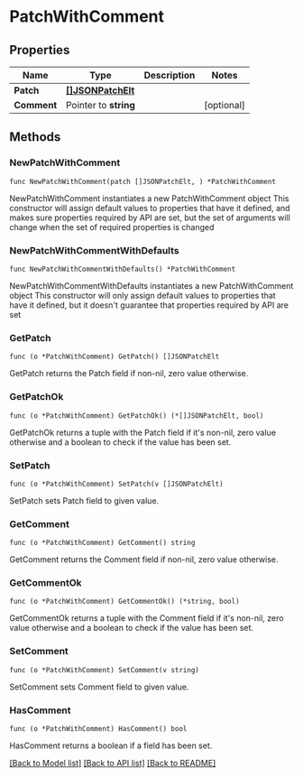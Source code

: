 # PatchWithComment

## Properties

Name | Type | Description | Notes
------------ | ------------- | ------------- | -------------
**Patch** | [**[]JSONPatchElt**](JSONPatchElt.md) |  | 
**Comment** | Pointer to **string** |  | [optional] 

## Methods

### NewPatchWithComment

`func NewPatchWithComment(patch []JSONPatchElt, ) *PatchWithComment`

NewPatchWithComment instantiates a new PatchWithComment object
This constructor will assign default values to properties that have it defined,
and makes sure properties required by API are set, but the set of arguments
will change when the set of required properties is changed

### NewPatchWithCommentWithDefaults

`func NewPatchWithCommentWithDefaults() *PatchWithComment`

NewPatchWithCommentWithDefaults instantiates a new PatchWithComment object
This constructor will only assign default values to properties that have it defined,
but it doesn't guarantee that properties required by API are set

### GetPatch

`func (o *PatchWithComment) GetPatch() []JSONPatchElt`

GetPatch returns the Patch field if non-nil, zero value otherwise.

### GetPatchOk

`func (o *PatchWithComment) GetPatchOk() (*[]JSONPatchElt, bool)`

GetPatchOk returns a tuple with the Patch field if it's non-nil, zero value otherwise
and a boolean to check if the value has been set.

### SetPatch

`func (o *PatchWithComment) SetPatch(v []JSONPatchElt)`

SetPatch sets Patch field to given value.


### GetComment

`func (o *PatchWithComment) GetComment() string`

GetComment returns the Comment field if non-nil, zero value otherwise.

### GetCommentOk

`func (o *PatchWithComment) GetCommentOk() (*string, bool)`

GetCommentOk returns a tuple with the Comment field if it's non-nil, zero value otherwise
and a boolean to check if the value has been set.

### SetComment

`func (o *PatchWithComment) SetComment(v string)`

SetComment sets Comment field to given value.

### HasComment

`func (o *PatchWithComment) HasComment() bool`

HasComment returns a boolean if a field has been set.


[[Back to Model list]](../README.md#documentation-for-models) [[Back to API list]](../README.md#documentation-for-api-endpoints) [[Back to README]](../README.md)


